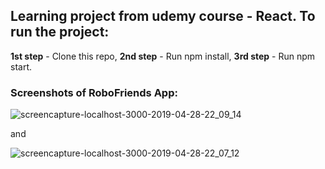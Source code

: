 ## Learning project from udemy course - React. To run the project:

**1st step** - Clone this repo,
**2nd step** - Run npm install,
**3rd step** - Run npm start.

### Screenshots of RoboFriends App:
![screencapture-localhost-3000-2019-04-28-22_09_14](https://user-images.githubusercontent.com/43598622/56959352-fb684500-6b6e-11e9-84f2-df3e42c560d6.jpg)

and

![screencapture-localhost-3000-2019-04-28-22_07_12](https://user-images.githubusercontent.com/43598622/56959369-09b66100-6b6f-11e9-8abc-8816af2f386a.jpg)
